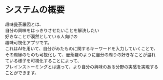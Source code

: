 # システムの概要

趣味曼荼羅図とは、 \
自分の興味をはっきりさせたいことを解決したい \
好きなことが漠然としている人向けの \
趣味可視化アプリです。 \
これはAIを用いて、自分がみたものに関するキーワードを入力していくことで、その周縁のものも可視化し て、曼荼羅のように自分の周りの好きなことが溢れている様子を可視化することによって、 \
ブレインストーミングとは違って、より自分の興味のある分野の実感を実現することができます。 